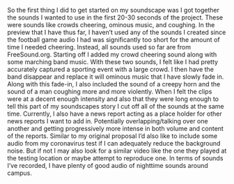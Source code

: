 So the first thing I did to get started on my soundscape was I got together the sounds I wanted to use in the first 20-30 seconds of the project. These were sounds like crowds cheering, ominous music, and coughing. In the preview that I have thus far, I haven’t used any of the sounds I created since the football game audio I had was significantly too short for the amount of time I needed cheering. Instead, all sounds used so far are from FreeSound.org. Starting off I added my crowd cheering sound along with some marching band music. With these two sounds, I felt like I had pretty accurately captured a sporting event with a large crowd. I then have the band disappear and replace it will ominous music that I have slowly fade in. Along with this fade-in, I also included the sound of a creepy horn and the sound of a man coughing more and more violently. When I felt the clips were at a decent enough intensity and also that they were long enough to tell this part of my soundscapes story I cut off all of the sounds at the same time. Currently, I also have a news report acting as a place holder for other news reports I want to add in. Potentially overlapping/talking over one another and getting progressively more intense in both volume and content of the reports. Similar to my original proposal I’d also like to include some audio from my coronavirus test if I can adequately reduce the background noise. But if not I may also look for a similar video like the one they played at the testing location or maybe attempt to reproduce one. In terms of sounds I’ve recorded, I have plenty of good audio of nighttime sounds around campus. 
